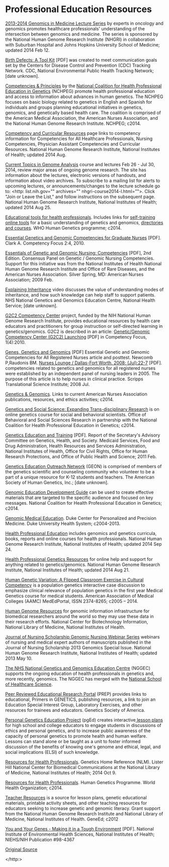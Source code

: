 # Professional Education Resources

[2013-2014 Genomics in Medicine Lecture Series][1] by experts in oncology and genomics promotes healthcare professionals' understanding of the intersection between genomics and medicine. The series is sponsored by the National Human Genome Research Institute (NHGRI) in collaboration with Suburban Hospital and Johns Hopkins University School of Medicine; updated 2014 Feb 12.

[Birth Defects: A Tool Kit][2] [PDF] was created to meet communication goals set by the Centers for Disease Control and Prevention (CDC) Tracking Network. CDC, National Environmental Public Health Tracking Network; [date unknown].

[Competencies &amp; Principles][3] by the [National Coalition for Health Professional Education in Genetics][4] (NCHPEG) promote health professional education and access to information about advances in human genetics. The NCHPEG focuses on basic biology related to genetics in English and Spanish for individuals and groups planning educational initiatives in genetics, genomics, and genetically based health care. The coalition is comprised of the American Medical Association, the American Nurses Association, and the National Human Genome Research Institute. NCHPEG; c2014.

[Competency and Curricular Resources][5] page links to competency information for Competencies for All Healthcare Professionals, Nursing Competencies, Physician Assistant Competencies and Curricular Resources. National Human Genome Research Institute, National Institutes of Health; updated 2014 Aug.

[Current Topics in Genome Analysis][6] course and lectures Feb 26 - Jul 30, 2014, review major areas of ongoing genome research. The site has information about the lectures, electronic versions of handouts, and information about video archives. To subscribe to a mailing list for alerts to upcoming lectures, or announcements/changes to the lecture schedule go to: <http: list.nih.gov="" archives="" nhgri-course2014-l.html="">. Click "Join or Leave the List," and follow instructions on the subsequent page. National Human Genome Research Institute, National Institutes of Health; updated 2014 Aug 25.

[Educational tools for health professionals][7]. Includes links for [self-training online tools][8] for a basic understanding of genetics and genomics, [directories and courses][9]. WHO Human Genetics programme; c2014.

[Essential Genetics and Genomic Competencies for Graduate Nurses][10] [PDF]. Clark A. Competency Focus 2:4, 2010.

[Essentials of Genetic and Genomic Nursing: Competencies][11] [PDF], 2nd Edition. Consensus Panel on Genetic / Genomic Nursing Competencies. Support for this initiative was from the National Institutes of Health National Human Genome Research Institute and Office of Rare Diseases, and the American Nurses Association. Silver Spring, MD: American Nurses Association; 2009 Feb.

[Explaining Inheritance][12] video discusses the value of understanding modes of inheritance, and how such knowledge can help staff to support patients. NHS National Genetics and Genomics Education Centre, National Health Service; [date unknown].

[G2C2 Competency Center][13] project, funded by the NIH National Human Genome Research Institute, provides educational resources by health care educators and practitioners for group instruction or self-directed learning in genetics/genomics. G2C2 is described in an article: [Genetic/Genomic Competency Center (G2C2) Launching][14] [PDF] in Competency Focus, 1(4):2010.

[Genes, Genetics and Genomics][15] [PDF] Essential Genetic and Genomic Competencies for All Registered Nurses article and posttest. Newcomb P,Raudonis BM. [Nurses Lounge / Dallas-Fort Worth. 2008; (Jul):22-7][16] [PDF]. competencies related to genetics and genomics for all registered nurses were established by an independent panel of nursing leaders in 2005. The purpose of this article is to help nurses in clinical practice. Scripps Translational Science Institute; 2008 Jul.

[Genetics &amp; Genomics][17]. Links to current American Nurses Association publications, resources, and ethics activities; c2014.

[Genetics and Social Science: Expanding Trans-disciplinary Research][18] is on online genetics course for social and behavioral scientists. Office of Behavioral and Social Sciences Research in partnership with the National Coalition for Health Professional Education in Genetics; c2014.

[Genetics Education and Training][19] [PDF]. Report of the Secretary's Advisory Committee on Genetics, Health, and Society. Medicaid Services, Food and Drug Administration, Health Resources and Services Administration, National Institutes of Health, Office for Civil Rights, Office for Human Research Protections, and Office of Public Health and Science; 2011 Feb.

[Genetics Education Outreach Network][20] (GEON) is comprised of members of the genetics scientific and counseling community who volunteer to be a part of a unique resource for K-12 students and teachers. The American Society of Human Genetics, Inc.; [date unknown].

[Genomic Education Development Guide][21] can be used to create effective materials that are targeted to the specific audience and focused on key messages. National Coalition for Health Professional Education in Genetics; c2014.

[Genomic Medical Education][22]. Duke Center for Personalized and Precision Medicine. Duke University Health System; c2004-2013.

[Health Professional Education][23] includes genomics and genetics curricula, books, reports and online courses for health professionals. National Human Genome Research Institute, National Institutes of Health; updated 2014 Sep 24.

[Health Professional Genetics Resources][24] for online help and support for anything related to genetics/genomics. National Human Genome Research Institute, National Institutes of Health; updated 2014 Aug 21.

[Human Genetic Variation: A Flipped Classroom Exercise in Cultural Competency][25] is a population genetics interactive case discussion to emphasize clinical relevance of population genetics in the first year Medical Genetics course for medical students. American Association of Medical Colleges (AAMC) MedEdPortal, ISSN 2374-8265; c2005 – 2014.

[Human Genome Resources][26] for genomic information infrastructure for biomedical researchers around the world so they may use these data in their research efforts. National Center for Biotechnology Information, National Library of Medicine, National Institutes of Health.

[Journal of Nursing Scholarship Genomic Nursing Webinar Series][27] webinars of nursing and medical expert authors of manuscripts published in the Journal of Nursing Scholarship 2013 Genomics Special Issue. National Human Genome Research Institute, National Institutes of Health; updated 2013 May 10.

[The NHS National Genetics and Genomics Education Centre][28] (NGGEC) supports the ongoing education of health professionals in genetics and, more recently, genomics. The NGGEC has merged with the [National School of Healthcare Science][29].

[Peer Reviewed Educational Research Portal][30] (PREP) provides links to educational, Primers in GENETICS, publishing resources, a link to join an Education Special Interest Group, Laboratory Exercises, and other resources for trainees and educators. Genetics Society of America.

[Personal Genetics Education Project][31] (pgEd) creates interactive[ lesson plans][32] for high school and college educators to engage students in discussions of ethics and personal genetics, and to increase public awareness of the capacity of personal genetics to promote health and human welfare. Lessons can stand alone or be taught as a unit to foster informed discussion of the benefits of knowing one's genome and ethical, legal, and social implications (ELSI) of such knowledge.

[Resources for Health Professionals][33]. Genetics Home Reference (NLM). Lister Hill National Center for Biomedical Communications at the National Library of Medicine, National Institutes of Health; 2014 Oct 9.

[Resources for Health Professionals][34]. Human Genetics Programme. World Health Organization; c2014.

[Teacher Resources][35] is a source for lesson plans, genetic educational materials, printable activity sheets, and other teaching resources for educators seeking to increase genetic and genomic literacy. Grant support from the National Human Genome Research Institute and National Library of Medicine, National Institutes of Health. GeneEd; c2012

[You and Your Genes - Making it in a Tough Environment][36] [PDF]. National Institute of Environmental Health Sciences, National Institutes of Health; NIEHS/NIH Publication #98-4367

[Original Source](http://www.nlm.nih.gov/services/Subject_Guides/geneticsandgenomics/professionaleducation/ "Original Source-National Library of Medicine")

[1]: http://www.genome.gov/27553517
[2]: http://www.cdc.gov/nceh/tracking/pdfs/BirthDefectsToolkit_Final.pdf
[3]: http://www.nchpeg.org/index.php?option=com_content&amp;view=article&amp;id=26&amp;Itemid=64
[4]: http://www.nchpeg.org/index.php
[5]: http://www.genome.gov/27527634
[6]: http://genome.gov/COURSE2014
[7]: http://www.who.int/genomics/professionals/tools/en/index.html
[8]: http://www.who.int/genomics/professionals/tools/en/index.html#straintool
[9]: http://www.who.int/genomics/professionals/tools/en/index.html#dir&amp;courses
[10]: http://www.genome.gov/pages/health/healthcareprovidersinfo/competencynewsletter10-29-2010.pdf
[11]: http://www.genome.gov/Pages/Careers/HealthProfessionalEducation/geneticscompetency.pdf
[12]: http://www.geneticseducation.nhs.uk/for-practitioners-62/communicating-information/explaining-inheritance
[13]: http://www.g-2-c-2.com/
[14]: http://www.genome.gov/pages/health/healthcareprovidersinfo/competencynewsletter01-14-2010.pdf
[15]: http://www.stsiweb.org/images/uploads/08_Genetic_and_Genomic_Competencies_for_RNs.pdf
[16]: http://www.billpturner.com/magazines/DFWJuly2008.pdf
[17]: http://www.nursingworld.org/genetics
[18]: http://www.nchpeg.org/bssr/
[19]: http://www.genome.gov/pages/careers/healthprofessionaleducation/sacghs-educationreport2011.pdf
[20]: http://www.ashg.org/education/k12_geon.shtml
[21]: http://www.nchpeg.org/index.php?option=com_content&amp;view=article&amp;id=408:educating-about-genomic-testing&amp;catid=34:demo-category
[22]: http://dukepersonalizedmedicine.org/educational-resources
[23]: http://www.genome.gov/17517037
[24]: http://www.genome.gov/11510371
[25]: https://www.mededportal.org/publication/9621
[26]: http://www.ncbi.nlm.nih.gov/projects/genome/guide/human/index.shtml
[27]: http://www.genome.gov/27552312
[28]: http://www.geneticseducation.nhs.uk/
[29]: http://www.nshcs.org.uk/
[30]: http://www.genetics-gsa.org/education/education_resource_portal.shtml
[31]: http://www.pged.org
[32]: http://www.pged.org/lesson-plans/
[33]: http://ghr.nlm.nih.gov/Resources/clinicians
[34]: http://www.who.int/genomics/professionals/en/
[35]: http://geneed.nlm.nih.gov/specialty.php?spageID=2
[36]: http://www.niehs.nih.gov/health/assets/docs_p_z/you_and_your_genes_making_it_in_a_tough_environment_2011_508.pdf
[37]: /services/Subject_Guides/geneticsandgenomics/organizationalandagencypages/index.html
[38]: /services/Subject_Guides/geneticsandgenomics/history/index.html
  </http:>